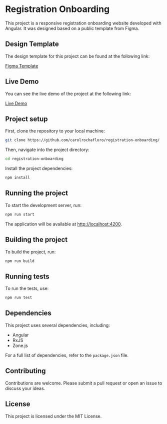 # Registration Onboarding

This project is a responsive registration onboarding website developed with Angular. It was designed based on a public template from Figma.

## Design Template

The design template for this project can be found at the following link:

[Figma Template](https://www.figma.com/design/5bUJJ1Pmc8QeBkjDIEPVNR/Registration-Onboarding-Design-(Copy)?node-id=0-1&t=UoKNpNCkUrlZZhYL-0)

## Live Demo

You can see the live demo of the project at the following link:

[Live Demo](https://registration-onboarding-eight.vercel.app/)

## Project setup

First, clone the repository to your local machine:

```bash
git clone https://github.com/carolrochafloro/registration-onboarding/
```

Then, navigate into the project directory:

```bash
cd registration-onboarding
```

Install the project dependencies:

```bash
npm install
```

## Running the project

To start the development server, run:

```bash
npm run start
```

The application will be available at [http://localhost:4200](http://localhost:4200).

## Building the project

To build the project, run:

```bash
npm run build
```

## Running tests

To run the tests, use:

```bash
npm run test
```

## Dependencies

This project uses several dependencies, including:

- Angular
- RxJS
- Zone.js

For a full list of dependencies, refer to the `package.json` file.

## Contributing

Contributions are welcome. Please submit a pull request or open an issue to discuss your ideas.

## License

This project is licensed under the MIT License.

